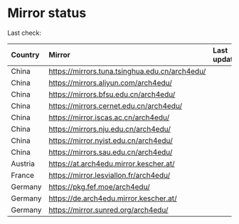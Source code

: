 <script src="./time.js"></script>
# Mirror status
Last check: <script type="text/javascript">localize(1721848546.9780838);</script>

|Country|Mirror|Last update|
|:------|:-----|:----------|
|China|https://mirrors.tuna.tsinghua.edu.cn/arch4edu/|<script type="text/javascript">localize(1721803002);</script>|
|China|https://mirrors.aliyun.com/arch4edu/|<script type="text/javascript">localize(1721803002);</script>|
|China|https://mirrors.bfsu.edu.cn/arch4edu/|<script type="text/javascript">localize(1721803002);</script>|
|China|https://mirrors.cernet.edu.cn/arch4edu/|<script type="text/javascript">localize(1721803002);</script>|
|China|https://mirror.iscas.ac.cn/arch4edu/|<script type="text/javascript">localize(1721803002);</script>|
|China|https://mirrors.nju.edu.cn/arch4edu/|<script type="text/javascript">localize(1721759594);</script>|
|China|https://mirror.nyist.edu.cn/arch4edu/|<script type="text/javascript">localize(1721803002);</script>|
|China|https://mirrors.sau.edu.cn/arch4edu/|<script type="text/javascript">localize(1721803002);</script>|
|Austria|https://at.arch4edu.mirror.kescher.at/|<script type="text/javascript">localize(1721803002);</script>|
|France|https://mirror.lesviallon.fr/arch4edu/|<script type="text/javascript">localize(1721803002);</script>|
|Germany|https://pkg.fef.moe/arch4edu/|<script type="text/javascript">localize(1721803002);</script>|
|Germany|https://de.arch4edu.mirror.kescher.at/|<script type="text/javascript">localize(1721803002);</script>|
|Germany|https://mirror.sunred.org/arch4edu/|<script type="text/javascript">localize(1721803002);</script>|

<script src="./tablefilter/tablefilter.js"></script>
<script src="./table.js"></script>